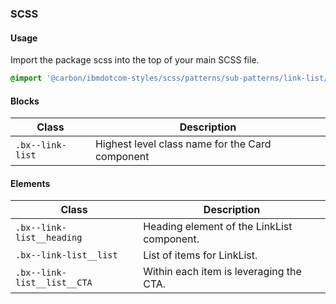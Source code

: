### SCSS

#### Usage

Import the package scss into the top of your main SCSS file.

```css
@import '@carbon/ibmdotcom-styles/scss/patterns/sub-patterns/link-list/index';
```

#### Blocks

| Class            | Description                                     |
| ---------------- | ----------------------------------------------- |
| `.bx--link-list` | Highest level class name for the Card component |

#### Elements

| Class                       | Description                                |
| --------------------------- | ------------------------------------------ |
| `.bx--link-list__heading`   | Heading element of the LinkList component. |
| `.bx--link-list__list`      | List of items for LinkList.                |
| `.bx--link-list__list__CTA` | Within each item is leveraging the CTA.    |
